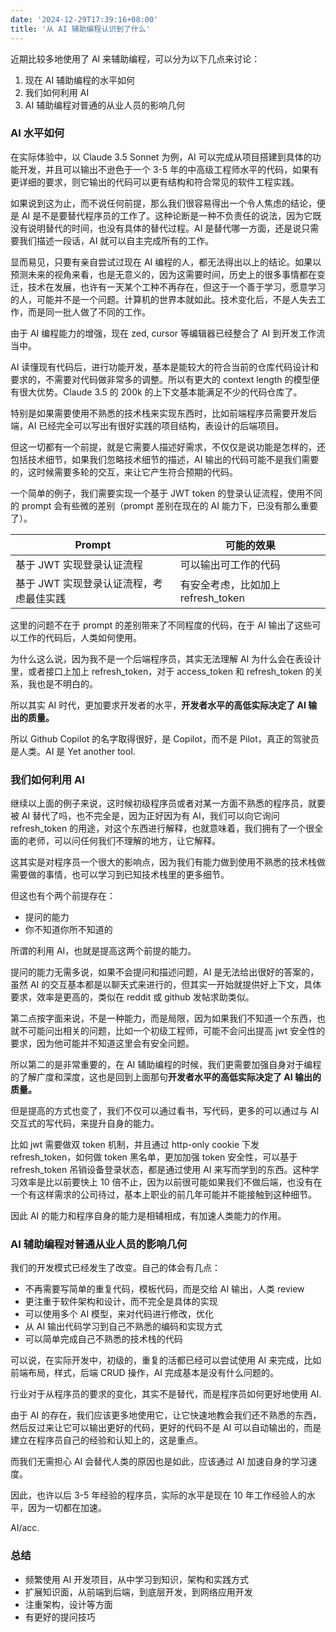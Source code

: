 ```yaml
---
date: '2024-12-29T17:39:16+08:00'
title: '从 AI 辅助编程认识到了什么'
---
```


近期比较多地使用了 AI 来辅助编程，可以分为以下几点来讨论：

1. 现在 AI 辅助编程的水平如何
2. 我们如何利用 AI
3. AI 辅助编程对普通的从业人员的影响几何

### AI 水平如何

在实际体验中，以 Claude 3.5 Sonnet 为例，AI 可以完成从项目搭建到具体的功能开发，并且可以输出不逊色于一个 3-5 年的中高级工程师水平的代码，如果有更详细的要求，则它输出的代码可以更有结构和符合常见的软件工程实践。

如果说到这为止，而不说任何前提，那么我们很容易得出一个令人焦虑的结论，便是 AI 是不是要替代程序员的工作了。这种论断是一种不负责任的说法，因为它既没有说明替代的时间，也没有具体的替代过程。AI 是替代哪一方面，还是说只需要我们描述一段话，AI 就可以自主完成所有的工作。

显而易见，只要有亲自尝试过现在 AI 编程的人，都无法得出以上的结论。如果以预测未来的视角来看，也是无意义的，因为这需要时间，历史上的很多事情都在变迁，技术在发展，也许有一天某个工种不再存在，但这于一个善于学习，愿意学习的人，可能并不是一个问题。计算机的世界本就如此。技术变化后，不是人失去工作，而是同一批人做了不同的工作。

由于 AI 编程能力的增强，现在 zed, cursor 等编辑器已经整合了 AI 到开发工作流当中。

AI 读懂现有代码后，进行功能开发，基本是能较大的符合当前的仓库代码设计和要求的，不需要对代码做非常多的调整。所以有更大的 context length 的模型便有很大优势。Claude 3.5 的 200k 的上下文基本能满足不少的代码仓库了。

特别是如果需要使用不熟悉的技术栈来实现东西时，比如前端程序员需要开发后端，AI 已经完全可以写出有很好实践的项目结构，表设计的后端项目。

但这一切都有一个前提，就是它需要人描述好需求，不仅仅是说功能是怎样的，还包括技术细节，如果我们忽略技术细节的描述，AI 输出的代码可能不是我们需要的，这时候需要多轮的交互，来让它产生符合预期的代码。

一个简单的例子，我们需要实现一个基于 JWT token 的登录认证流程，使用不同的 prompt 会有些微的差别（prompt 差别在现在的 AI 能力下，已没有那么重要了）。

| Prompt | 可能的效果 |
| --- | --- |
| 基于 JWT  实现登录认证流程 | 可以输出可工作的代码 |
| 基于 JWT  实现登录认证流程，考虑最佳实践 | 有安全考虑，比如加上 refresh_token |

这里的问题不在于 prompt 的差别带来了不同程度的代码，在于 AI 输出了这些可以工作的代码后，人类如何使用。

为什么这么说，因为我不是一个后端程序员，其实无法理解 AI 为什么会在表设计里，或者接口上加上 refresh_token，对于 access_token 和 refresh_token 的关系，我也是不明白的。

所以其实 AI 时代，更加要求开发者的水平，**开发者水平的高低实际决定了 AI 输出的质量。**

所以 Github Copilot 的名字取得很好，是 Copilot，而不是 Pilot，真正的驾驶员是人类。AI 是 Yet another tool.

### 我们如何利用 AI

继续以上面的例子来说，这时候初级程序员或者对某一方面不熟悉的程序员，就要被 AI 替代了吗，也不完全是，因为正好因为有 AI，我们可以向它询问 refresh_token 的用途，对这个东西进行解释，也就意味着，我们拥有了一个很全面的老师，可以问任何我们不理解的地方，让它解释。

这其实是对程序员一个很大的影响点，因为我们有能力做到使用不熟悉的技术栈做需要做的事情，也可以学习到已知技术栈里的更多细节。

但这也有个两个前提存在：

- 提问的能力
- 你不知道你所不知道的

所谓的利用 AI，也就是提高这两个前提的能力。

提问的能力无需多说，如果不会提问和描述问题，AI 是无法给出很好的答案的，虽然 AI 的交互基本都是以聊天式来进行的，但其实一开始就提供好上下文，具体要求，效率是更高的，类似在 reddit 或 github 发帖求助类似。

第二点按字面来说，不是一种能力，而是局限，因为如果我们不知道一个东西，也就不可能问出相关的问题，比如一个初级工程师，可能不会问出提高 jwt 安全性的要求，因为他可能并不知道这里会有安全问题。

所以第二的是非常重要的，在 AI 辅助编程的时候，我们更需要加强自身对于编程的了解广度和深度，这也是回到上面那句**开发者水平的高低实际决定了 AI 输出的质量。**

但是提高的方式也变了，我们不仅可以通过看书，写代码，更多的可以通过与 AI 交互式的写代码，来提升自身的能力。

比如 jwt 需要做双 token 机制，并且通过 http-only cookie 下发 refresh_token，如何做 token 黑名单，更加加强 token 安全性，可以基于 refresh_token 吊销设备登录状态，都是通过使用 AI 来写而学到的东西。这种学习效率是比以前要快上 10 倍不止，因为以前很可能如果我们不做后端，也没有在一个有这样需求的公司待过，基本上职业的前几年可能并不能接触到这种细节。

因此 AI 的能力和程序自身的能力是相辅相成，有加速人类能力的作用。

### AI 辅助编程对普通从业人员的影响几何

我们的开发模式已经发生了改变。自己的体会有几点：

- 不再需要写简单的重复代码，模板代码，而是交给 AI 输出，人类 review
- 更注重于软件架构和设计，而不完全是具体的实现
- 可以使用多个 AI 模型，来对代码进行修改，优化
- 从 AI 输出代码学习到自己不熟悉的编码和实现方式
- 可以简单完成自己不熟悉的技术栈的代码

可以说，在实际开发中，初级的，重复的活都已经可以尝试使用 AI 来完成，比如前端布局，样式，后端 CRUD 操作，AI 完成基本是没有什么问题的。

行业对于从程序员的要求的变化，其实不是替代，而是程序员如何更好地使用 AI.

由于 AI 的存在，我们应该更多地使用它，让它快速地教会我们还不熟悉的东西，然后反过来让它可以输出更好的代码，更好的代码不是 AI 可以自动输出的，而是建立在程序员自己的经验和认知上的，这是重点。

而我们无需担心 AI 会替代人类的原因也是如此，应该通过 AI 加速自身的学习速度。

因此，也许以后 3-5 年经验的程序员，实际的水平是现在 10 年工作经验人的水平，因为一切都在加速。

AI/acc.

### 总结

- 频繁使用 AI 开发项目，从中学习到知识，架构和实践方式
- 扩展知识面，从前端到后端，到底层开发，到网络应用开发
- 注重架构，设计等方面
- 有更好的提问技巧
